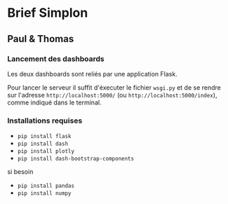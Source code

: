 # Brief Simplon

## Paul & Thomas

### Lancement des dashboards

Les deux dashboards sont reliés par une application Flask.

Pour lancer le serveur il suffit d'éxecuter le fichier `wsgi.py` et de se rendre sur l'adresse `http://localhost:5000/` (ou `http://localhost:5000/index`), comme indiqué dans le terminal.

### Installations requises

- `pip install flask`
- `pip install dash`
- `pip install plotly`
- `pip install dash-bootstrap-components`

si besoin
- `pip install pandas`
- `pip install numpy`